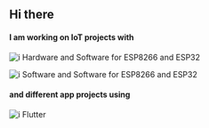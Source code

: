 ## Hi there

#### I am working on IoT projects with

![i][arrow] Hardware and Software for ESP8266 and ESP32

![i][arrow] Software and Software for ESP8266 and ESP32

#### and different app projects using

![i][arrow] Flutter

[arrow]: https://img.icons8.com/small/10/000000/long-arrow-right.png
